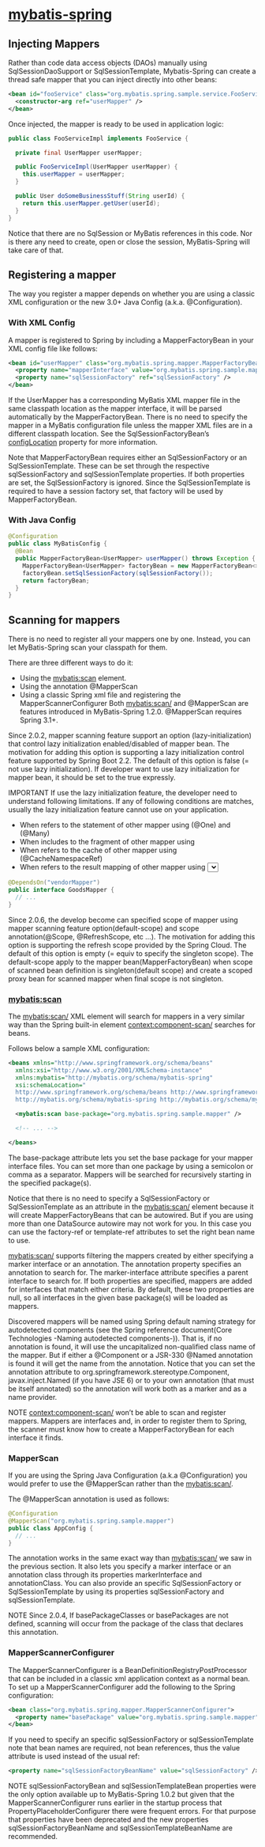 # [mybatis-spring](http://mybatis.org/spring/mappers.html#register)

## Injecting Mappers
Rather than code data access objects (DAOs) manually using SqlSessionDaoSupport or SqlSessionTemplate, 
Mybatis-Spring can create a thread safe mapper that you can inject directly into other beans:

```xml
<bean id="fooService" class="org.mybatis.spring.sample.service.FooServiceImpl">
  <constructor-arg ref="userMapper" />
</bean>
```

Once injected, the mapper is ready to be used in application logic:
```java
public class FooServiceImpl implements FooService {

  private final UserMapper userMapper;

  public FooServiceImpl(UserMapper userMapper) {
    this.userMapper = userMapper;
  }

  public User doSomeBusinessStuff(String userId) {
    return this.userMapper.getUser(userId);
  }
}
```

Notice that there are no SqlSession or MyBatis references in this code. Nor is there any need to create, 
open or close the session, MyBatis-Spring will take care of that.

## Registering a mapper
The way you register a mapper depends on whether you are using a classic XML configuration 
or the new 3.0+ Java Config (a.k.a. @Configuration).

### With XML Config
A mapper is registered to Spring by including a MapperFactoryBean in your XML config file like follows:

```xml
<bean id="userMapper" class="org.mybatis.spring.mapper.MapperFactoryBean">
  <property name="mapperInterface" value="org.mybatis.spring.sample.mapper.UserMapper" />
  <property name="sqlSessionFactory" ref="sqlSessionFactory" />
</bean>
```

If the UserMapper has a corresponding MyBatis XML mapper file in the same classpath location as the mapper interface, 
it will be parsed automatically by the MapperFactoryBean. There is no need to specify the mapper 
in a MyBatis configuration file unless the mapper XML files are in a different classpath location. 
See the SqlSessionFactoryBean’s [configLocation](factorybean.html) property for more information.

Note that MapperFactoryBean requires either an SqlSessionFactory or an SqlSessionTemplate. 
These can be set through the respective sqlSessionFactory and sqlSessionTemplate properties. 
If both properties are set, the SqlSessionFactory is ignored. Since the SqlSessionTemplate is required 
to have a session factory set, that factory will be used by MapperFactoryBean.

### With Java Config

```java
@Configuration
public class MyBatisConfig {
  @Bean
  public MapperFactoryBean<UserMapper> userMapper() throws Exception {
    MapperFactoryBean<UserMapper> factoryBean = new MapperFactoryBean<>(UserMapper.class);
    factoryBean.setSqlSessionFactory(sqlSessionFactory());
    return factoryBean;
  }
}
```


## Scanning for mappers
There is no need to register all your mappers one by one. Instead, you can let MyBatis-Spring scan your classpath for them.

There are three different ways to do it:

* Using the <mybatis:scan> element.
* Using the annotation @MapperScan
* Using a classic Spring xml file and registering the MapperScannerConfigurer
Both <mybatis:scan/> and @MapperScan are features introduced in MyBatis-Spring 1.2.0. @MapperScan requires Spring 3.1+.

Since 2.0.2, mapper scanning feature support an option (lazy-initialization) that control lazy initialization
enabled/disabled of mapper bean. The motivation for adding this option is supporting a lazy initialization
control feature supported by Spring Boot 2.2. The default of this option is false (= not use lazy initialization). 
If developer want to use lazy initialization for mapper bean, it should be set to the true expressly.

IMPORTANT If use the lazy initialization feature, the developer need to understand following limitations. 
If any of following conditions are matches, usually the lazy initialization feature cannot use on your application.

* When refers to the statement of other mapper using <association>(@One) and <collection>(@Many)
* When includes to the fragment of other mapper using <include>
* When refers to the cache of other mapper using <cache-ref>(@CacheNamespaceRef)
* When refers to the result mapping of other mapper using <select resultMap="...">(@ResultMap)
  NOTE However, It become possible to use it by simultaneously initializing dependent beans 
  using @DependsOn(Spring’s feature) as follow:
```java
@DependsOn("vendorMapper")
public interface GoodsMapper {
  // ...
}
```

Since 2.0.6, the develop become can specified scope of mapper using mapper scanning feature option(default-scope) 
and scope annotation(@Scope, @RefreshScope, etc …). The motivation for adding this option is supporting 
the refresh scope provided by the Spring Cloud. The default of this option 
is empty (= equiv to specify the singleton scope). The default-scope apply to the mapper bean(MapperFactoryBean)
when scope of scanned bean definition is singleton(default scope) and 
create a scoped proxy bean for scanned mapper when final scope is not singleton.

### <mybatis:scan>
The <mybatis:scan/> XML element will search for mappers in a very similar way than the Spring built-in element <context:component-scan/> searches for beans.

Follows below a sample XML configuration:
```xml
<beans xmlns="http://www.springframework.org/schema/beans"
  xmlns:xsi="http://www.w3.org/2001/XMLSchema-instance"
  xmlns:mybatis="http://mybatis.org/schema/mybatis-spring"
  xsi:schemaLocation="
  http://www.springframework.org/schema/beans http://www.springframework.org/schema/beans/spring-beans.xsd
  http://mybatis.org/schema/mybatis-spring http://mybatis.org/schema/mybatis-spring.xsd">

  <mybatis:scan base-package="org.mybatis.spring.sample.mapper" />

  <!-- ... -->

</beans>
```


The base-package attribute lets you set the base package for your mapper interface files. 
You can set more than one package by using a semicolon or comma as a separator.
Mappers will be searched for recursively starting in the specified package(s).

Notice that there is no need to specify a SqlSessionFactory or SqlSessionTemplate as an attribute 
in the <mybatis:scan/> element because it will create MapperFactoryBeans that can be autowired. 
But if you are using more than one DataSource autowire may not work for you.
In this case you can use the factory-ref or template-ref attributes to set the right bean name to use.

<mybatis:scan/> supports filtering the mappers created by either specifying a marker interface 
or an annotation. The annotation property specifies an annotation to search for. 
The marker-interface attribute specifies a parent interface to search for.
If both properties are specified, mappers are added for interfaces that match either criteria. 
By default, these two properties are null, so all interfaces in the given base package(s) will be loaded as mappers.

Discovered mappers will be named using Spring default naming strategy 
for autodetected components (see the Spring reference document(Core Technologies -Naming autodetected components-)). 
That is, if no annotation is found, it will use the uncapitalized non-qualified class name of the mapper.
But if either a @Component or a JSR-330 @Named annotation is found it will get the name from the annotation.
Notice that you can set the annotation attribute to org.springframework.stereotype.Component,
javax.inject.Named (if you have JSE 6) or to your own annotation (that must be itself annotated) 
so the annotation will work both as a marker and as a name provider.

NOTE <context:component-scan/> won’t be able to scan and register mappers.
Mappers are interfaces and, in order to register them to Spring, 
the scanner must know how to create a MapperFactoryBean for each interface it finds.

###   MapperScan
If you are using the Spring Java Configuration (a.k.a @Configuration)
you would prefer to use the @MapperScan rather than the <mybatis:scan/>.

The @MapperScan annotation is used as follows:
```java
@Configuration
@MapperScan("org.mybatis.spring.sample.mapper")
public class AppConfig {
  // ...
}
```

The annotation works in the same exact way than <mybatis:scan/> we saw in the previous section. 
It also lets you specify a marker interface or an annotation class through its properties markerInterface 
and annotationClass. You can also provide an specific SqlSessionFactory or SqlSessionTemplate 
by using its properties sqlSessionFactory and sqlSessionTemplate.

NOTE Since 2.0.4, If basePackageClasses or basePackages are not defined,
scanning will occur from the package of the class that declares this annotation.

### MapperScannerConfigurer
The MapperScannerConfigurer is a BeanDefinitionRegistryPostProcessor that can be included 
in a classic xml application context as a normal bean. To set up a MapperScannerConfigurer 
add the following to the Spring configuration:
```xml
<bean class="org.mybatis.spring.mapper.MapperScannerConfigurer">
  <property name="basePackage" value="org.mybatis.spring.sample.mapper" />
</bean>
```

If you need to specify an specific sqlSessionFactory or sqlSessionTemplate note that bean names are required,
not bean references, thus the value attribute is used instead of the usual ref:
```xml
<property name="sqlSessionFactoryBeanName" value="sqlSessionFactory" />
```
NOTE sqlSessionFactoryBean and sqlSessionTemplateBean properties were the only option available up 
to MyBatis-Spring 1.0.2 but given that the MapperScannerConfigurer runs earlier in the startup process 
that PropertyPlaceholderConfigurer there were frequent errors. For that purpose 
that properties have been deprecated and the new properties sqlSessionFactoryBeanName 
and sqlSessionTemplateBeanName are recommended.